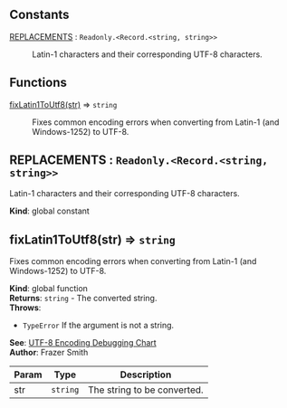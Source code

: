 ## Constants

<dl>
<dt><a href="#REPLACEMENTS">REPLACEMENTS</a> : <code>Readonly.&lt;Record.&lt;string, string&gt;&gt;</code></dt>
<dd><p>Latin-1 characters and their corresponding UTF-8 characters.</p>
</dd>
</dl>

## Functions

<dl>
<dt><a href="#fixLatin1ToUtf8">fixLatin1ToUtf8(str)</a> ⇒ <code>string</code></dt>
<dd><p>Fixes common encoding errors when converting from Latin-1 (and Windows-1252) to UTF-8.</p>
</dd>
</dl>

<a name="REPLACEMENTS"></a>

## REPLACEMENTS : <code>Readonly.&lt;Record.&lt;string, string&gt;&gt;</code>
Latin-1 characters and their corresponding UTF-8 characters.

**Kind**: global constant  
<a name="fixLatin1ToUtf8"></a>

## fixLatin1ToUtf8(str) ⇒ <code>string</code>
Fixes common encoding errors when converting from Latin-1 (and Windows-1252) to UTF-8.

**Kind**: global function  
**Returns**: <code>string</code> - The converted string.  
**Throws**:

- <code>TypeError</code> If the argument is not a string.

**See**: [ UTF-8 Encoding Debugging Chart](http://www.i18nqa.com/debug/utf8-debug.html)  
**Author**: Frazer Smith  

| Param | Type | Description |
| --- | --- | --- |
| str | <code>string</code> | The string to be converted. |

